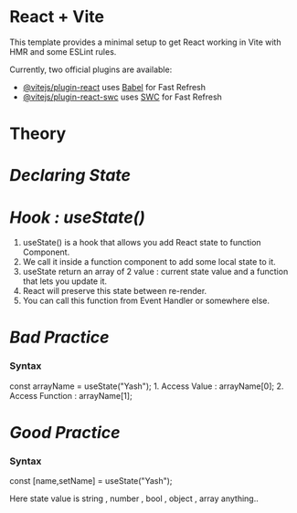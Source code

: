 # React + Vite

This template provides a minimal setup to get React working in Vite with HMR and some ESLint rules.

Currently, two official plugins are available:

- [@vitejs/plugin-react](https://github.com/vitejs/vite-plugin-react/blob/main/packages/plugin-react/README.md) uses [Babel](https://babeljs.io/) for Fast Refresh
- [@vitejs/plugin-react-swc](https://github.com/vitejs/vite-plugin-react-swc) uses [SWC](https://swc.rs/) for Fast Refresh


# Theory

# _Declaring State_

# _Hook : useState()_

1. useState() is a hook that allows you add React state to function Component.
2. We call it inside a function component to add some local state to it.
3. useState return an array of 2 value : current state value and a function that lets you update it.
4. React will preserve this state between re-render.
5. You can call this function from Event Handler or somewhere else.

# _Bad Practice_

<h3>Syntax</h3>
const arrayName = useState("Yash");
1. Access Value : arrayName[0];
2. Access Function : arrayName[1];

# _Good Practice_

<h3>Syntax</h3>
const [name,setName] = useState("Yash");

Here state value is string , number , bool , object , array  anything..
